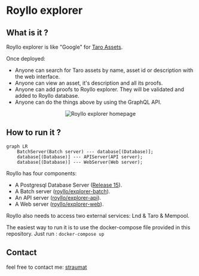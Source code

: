 # Royllo explorer

## What is it ?

Royllo explorer is like "Google" for [Taro Assets](https://docs.lightning.engineering/the-lightning-network/taro).

Once deployed:

- Anyone can search for Taro assets by name, asset id or description with the web interface.
- Anyone can view an asset, it's description and all its proofs.
- Anyone can add proofs to Royllo explorer. They will be validated and added to Royllo database.
- Anyone can do the things above by using the GraphQL API.

<p align="center">
    <img    src="https://github.com/royllo/explorer/blob/development/docs/images/screenshots/homepage.png?raw=true"
            alt="Royllo explorer homepage"/>
</p>

## How to run it ?

```mermaid
graph LR
    BatchServer(Batch server) --- database[(Database)];
    database[(Database)] --- APIServer(API server);
    database[(Database)] --- WebServer(Web server);
```

Royllo has four components:

- A Postgresql Database Server ([Release 15](https://hub.docker.com/_/postgres)).
- A Batch server ([royllo/explorer-batch](https://hub.docker.com/r/royllo/explorer-batch)).
- An API server ([royllo/explorer-api](https://hub.docker.com/r/royllo/explorer-api)).
- A Web server ([royllo/explorer-web](https://hub.docker.com/r/royllo/explorer-web)).

Royllo also needs to access two external services: Lnd & Taro & Mempool.

The easiest way to run it is to use the docker-compose file provided in this repository.
Just run : `docker-compose up`

## Contact

feel free to contact me: [straumat](https://github.com/straumat)